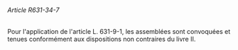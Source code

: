 ###### Article R631-34-7

Pour l'application de l'article L. 631-9-1, les assemblées sont convoquées et tenues conformément aux dispositions non contraires du livre II.

